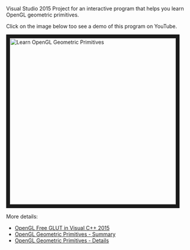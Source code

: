 Visual Studio 2015 Project for an interactive program that helps you learn OpenGL geometric primitives.

Click on the image below too see a demo of this program on YouTube.

<a href="https://www.youtube.com/watch?v=dgAiGVPYYU0&feature=youtu.be" target="_blank">
	<img src="https://alibad.files.wordpress.com/2008/03/opengl_geometric_primitives.gif" alt="Learn OpenGL Geometric Primitives" width="450" height="450" border="10" />
</a>

More details: 

* [OpenGL Free GLUT in Visual C++ 2015](http://mycodelog.com/2015/10/08/opengl-freeglut-in-visual-studio-2015/)
* [OpenGL Geometric Primitives - Summary](http://mycodelog.com/2008/03/01/opengl-geometric-primitives/)
* [OpenGL Geometric Primitives - Details](http://www.codeproject.com/Articles/23991/OpenGL-Geometric-Primitives)
